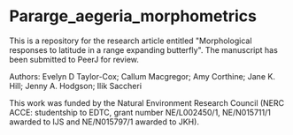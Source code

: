 # Pararge_aegeria_morphometrics

This is a repository for the research article entitled "Morphological responses to latitude in a range expanding butterfly". The manuscript has been submitted to PeerJ for review.

Authors: Evelyn D Taylor-Cox; Callum Macgregor; Amy Corthine; Jane K. Hill; Jenny A. Hodgson; Ilik Saccheri

This work was funded by the Natural Environment Research Council (NERC ACCE: studentship to EDTC, grant number NE/L002450/1, NE/N015711/1 awarded to IJS and NE/N015797/1 awarded to JKH).
